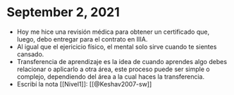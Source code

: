 # September 2, 2021

- Hoy me hice una revisión médica para obtener un certificado que, luego, debo entregar para el contrato en IIIA.
- Al igual que el ejericicio físico, el mental solo sirve cuando te sientes cansado.
- Transferencia de aprendizaje es la idea de cuando aprendes algo debes relacionar o aplicarlo a otra área, este proceso puede ser simple o complejo, dependiendo del área a la cual haces la transferencia.
- Escribí la nota [[Nivel1]]: [[@Keshav2007-sw]]
